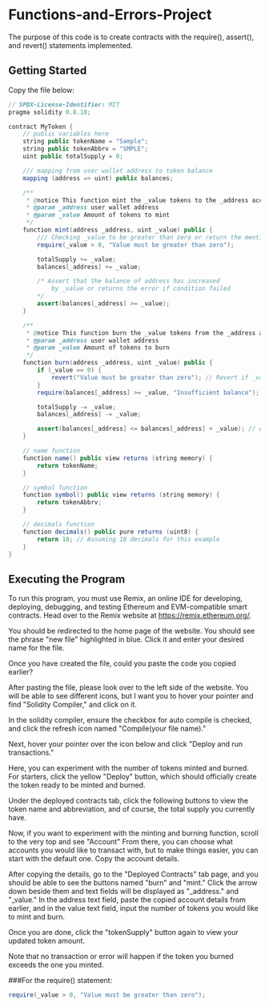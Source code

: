 # Functions-and-Errors-Project
The purpose of this code is to create contracts with the require(), assert(), and revert() statements implemented.
## Getting Started
Copy the file below:

```Java
// SPDX-License-Identifier: MIT
pragma solidity 0.8.18;

contract MyToken {
    // public variables here
    string public tokenName = "Sample";
    string public tokenAbbrv = "SMPLE";
    uint public totalSupply = 0;

    /// mapping from user wallet address to token balance
    mapping (address => uint) public balances;

    /**
     * @notice This function mint the _value tokens to the _address account
     * @param _address user wallet address
     * @param _value Amount of tokens to mint
     */
    function mint(address _address, uint _value) public {
        /// Checking _value to be greater than zero or return the mentioned error message
        require(_value > 0, "Value must be greater than zero");

        totalSupply += _value;
        balances[_address] += _value;

        /* Assert that the balance of address has increased 
            by _value or returns the error if condition failed
        */
        assert(balances[_address] >= _value);
    }

    /**
     * @notice This function burn the _value tokens from the _address account
     * @param _address user wallet address
     * @param _value Amount of tokens to burn
     */
    function burn(address _address, uint _value) public {
        if (_value == 0) {
            revert("Value must be greater than zero"); // Revert if _value is 42
        }
        require(balances[_address] >= _value, "Insufficient balance"); // Require sufficient balance to burn

        totalSupply -= _value;
        balances[_address] -= _value;

        assert(balances[_address] <= balances[_address] + _value); // Assert that the balance of address has decreased by _value or is zero
    }

    // name function
    function name() public view returns (string memory) {
        return tokenName;
    }

    // symbol function
    function symbol() public view returns (string memory) {
        return tokenAbbrv;
    }

    // decimals function
    function decimals() public pure returns (uint8) {
        return 18; // Assuming 18 decimals for this example
    }
}


```
## Executing the Program

To run this program, you must use Remix, an online IDE for developing, deploying, debugging, and testing Ethereum and EVM-compatible smart contracts. Head over to the Remix website at https://remix.ethereum.org/.

You should be redirected to the home page of the website. You should see the phrase "new file" highlighted in blue. Click it and enter your desired name for the file.

Once you have created the file, could you paste the code you copied earlier?

After pasting the file, please look over to the left side of the website. You will be able to see different icons, but I want you to hover your pointer and find "Solidity Compiler," and click on it.

In the solidity compiler, ensure the checkbox for auto compile is checked, and click the refresh icon named "Compile(your file name)."

Next, hover your pointer over the icon below and click "Deploy and run transactions."

Here, you can experiment with the number of tokens minted and burned. For starters, click the yellow "Deploy" button, which should officially create the token ready to be minted and burned.

Under the deployed contracts tab, click the following buttons to view the token name and abbreviation, and of course, the total supply you currently have. 

Now, if you want to experiment with the minting and burning function, scroll to the very top and see "Account" From there, you can choose what accounts you would like to transact with, but to make things easier, you can start with the default one. Copy the account details.

After copying the details, go to the "Deployed Contracts" tab page, and you should be able to see the buttons named "burn" and "mint." Click the arrow down beside them and text fields will be displayed as "_address."
and "_value." In the address text field, paste the copied account details from earlier, and in the value text field, input the number of tokens you would like to mint and burn.

Once you are done, click the "tokenSupply" button again to view your updated token amount.

Note that no transaction or error will happen if the token you burned exceeds the one you minted.

###For the require() statement:

```Java
require(_value > 0, "Value must be greater than zero");
```

